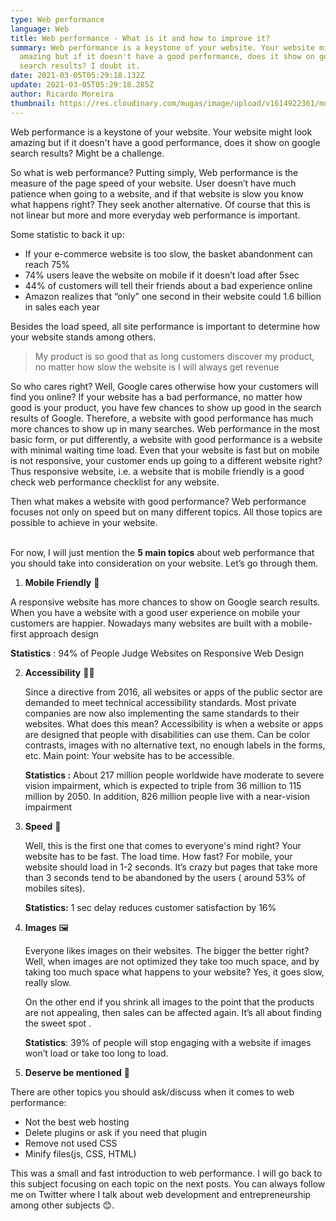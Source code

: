 ```yaml
---
type: Web performance
language: Web
title: Web performance - What is it and how to improve it?
summary: Web performance is a keystone of your website. Your website might look
  amazing but if it doesn't have a good performance, does it show on google
  search results? I doubt it.
date: 2021-03-05T05:29:18.132Z
update: 2021-03-05T05:29:18.285Z
author: Ricardo Moreira
thumbnail: https://res.cloudinary.com/mugas/image/upload/v1614922361/monday_zv1qaj.png
---
```

Web performance is a keystone of your website. Your website might look amazing but if it doesn't have a good performance, does it show on google search results? Might be a challenge. 


So what is web performance? Putting simply, Web performance is the measure of the page speed of your website. User doesn’t have much patience when going to a website, and if that website is slow you know what happens right? They seek another alternative. Of course that this is not linear but more and more everyday web performance is important. 

Some statistic to back it up: 

* If your e-commerce website is too slow, the basket abandonment can reach 75%
* 74% users leave the website on mobile if it doesn’t load after 5sec
* 44% of customers will tell their friends about a bad experience online
* Amazon realizes that “only” one second in their website could 1.6 billion in sales each year

Besides the load speed, all site performance is important to determine how your website stands among others. 

> My product is so good that as long customers discover my product, no matter how slow the website is I will always get revenue


So who cares right? Well, Google cares otherwise how your customers will find you online?  If your website has a bad performance, no matter how good is your product, you have few chances to show up good in the search results of Google.  Therefore, a website with good performance has much more chances to show up in many searches. Web performance in the most basic form, or put differently, a website with good performance is a website with minimal waiting time load. Even that your website is fast but on mobile is not responsive, your customer ends up going to a different website right? Thus responsive website, i.e. a website that is mobile friendly is a good check web performance checklist for any website. 

Then what makes a website with good performance? Web performance focuses not only on speed but on many different topics. All those topics are possible to achieve in your website.

\
For now, I will just mention the **5 main topics** about web performance that you should take into consideration on your website. Let’s go through them.

1.  **Mobile Friendly**  📱


   A responsive website has more chances to show on Google search results. When you have a website with a good user experience on mobile your customers are happier. Nowadays many websites are built with a mobile-first approach design 

   **Statistics** : 94% of People Judge Websites on Responsive Web Design


2. **Accessibility** 🦻🏻


   Since a directive from 2016, all websites or apps of the public sector are demanded to meet technical accessibility standards. Most private companies are now also implementing the same standards to their websites. What does this mean? Accessibility is when a website or apps are designed that people with disabilities can use them. Can be color contrasts, images with no alternative text, no enough labels in the forms, etc. Main point: Your website has to be accessible. 

   **Statistics :**  About 217 million people worldwide have moderate to severe vision impairment, which is expected to triple from 36 million to 115 million by 2050. In addition, 826 million people live with a near-vision impairment


3. **Speed** 🚄

    Well, this is the first one that comes to everyone's mind right? Your website has to be fast. The load time. How fast? For mobile, your website should load in 1-2 seconds. It’s crazy but pages that take more than 3 seconds tend to be abandoned by the users ( around 53% of mobiles sites). 

   **Statistics:** 1 sec delay reduces customer satisfaction by 16%


4. **Images** 🖼️

   Everyone likes images on their websites. The bigger the better right? Well, when images are not optimized they take too much space, and by taking too much space what happens to your website? Yes, it goes slow, really slow. 

   On the other end  if you shrink all images to the point that the products are not appealing, then sales can be affected again. It’s all about finding the sweet spot .

   **Statistics**: 39% of people will stop engaging with a website if images won’t load or take too long to load.


5. **Deserve be mentioned** 🍢

There are other topics you should ask/discuss when it comes to web performance: 

* Not the best web hosting
* Delete plugins or ask if you need that plugin
* Remove not used CSS
* Minify files(js, CSS, HTML)



This was a small and fast introduction to web performance. I will go back to this subject focusing on each topic on the next posts. 
You can always follow me on Twitter where I talk about web development and entrepreneurship among other subjects 😊.